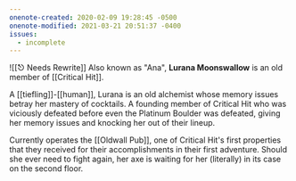 ```yaml
---
onenote-created: 2020-02-09 19:28:45 -0500
onenote-modified: 2021-03-21 20:51:37 -0400
issues:
  - incomplete
---
```

![[⎋ Needs Rewrite]]
Also known as "Ana", **Lurana Moonswallow** is an old member of [[Critical Hit]].

A [[tiefling]]-[[human]], Lurana is an old alchemist whose memory issues betray her mastery of cocktails. A founding member of Critical Hit who was viciously defeated before even the Platinum Boulder was defeated, giving her memory issues and knocking her out of their lineup.

Currently operates the [[Oldwall Pub]], one of Critical Hit's first properties that they received for their accomplishments in their first adventure. Should she ever need to fight again, her axe is waiting for her (literally) in its case on the second floor.
